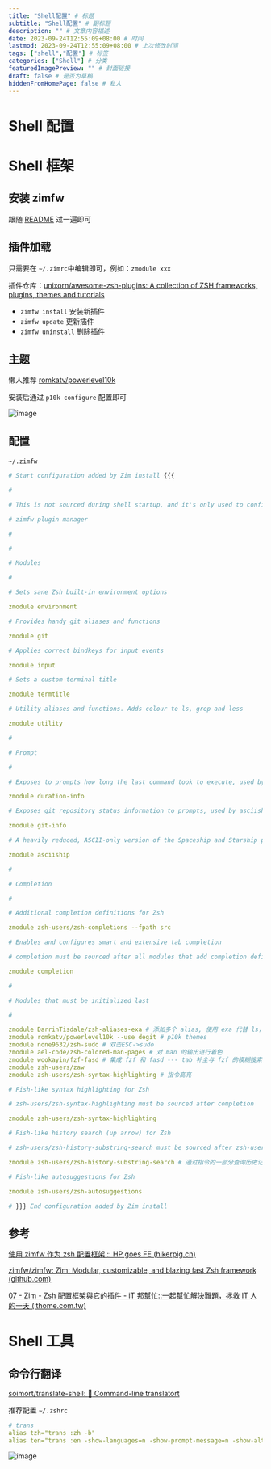 ```yaml
---
title: "Shell配置" # 标题
subtitle: "Shell配置" # 副标题
description: "" # 文章内容描述
date: 2023-09-24T12:55:09+08:00 # 时间
lastmod: 2023-09-24T12:55:09+08:00 # 上次修改时间
tags: ["shell","配置"] # 标签
categories: ["Shell"] # 分类
featuredImagePreview: "" # 封面链接
draft: false # 是否为草稿
hiddenFromHomePage: false # 私人
---
```

<!--more-->

# Shell 配置

# Shell 框架

## 安装 zimfw

跟随 [README](https://github.com/zimfw/zimfw) 过一遍即可

## 插件加载

只需要在 `~/.zimrc` ​中编辑即可，例如：`zmodule xxx`​

插件仓库：[unixorn/awesome-zsh-plugins: A collection of ZSH frameworks, plugins, themes and tutorials](https://github.com/unixorn/awesome-zsh-plugins)

* `zimfw install` ​安装新插件
* `zimfw update`​ 更新插件
* `zimfw uninstall`​ 删除插件

## 主题

懒人推荐 [romkatv/powerlevel10k](https://github.com/romkatv/powerlevel10k)

安装后通过 `p10k configure` ​配置即可

![image](https:/raja-img.oss-cn-hangzhou.aliyuncs.com/img/202309241253679.png)

## 配置

`~/.zimfw`​

```yml
# Start configuration added by Zim install {{{

#

# This is not sourced during shell startup, and it's only used to configure the

# zimfw plugin manager

#

#

# Modules

#

# Sets sane Zsh built-in environment options

zmodule environment

# Provides handy git aliases and functions

zmodule git

# Applies correct bindkeys for input events

zmodule input

# Sets a custom terminal title

zmodule termtitle

# Utility aliases and functions. Adds colour to ls, grep and less

zmodule utility

#

# Prompt

#

# Exposes to prompts how long the last command took to execute, used by asciiship

zmodule duration-info

# Exposes git repository status information to prompts, used by asciiship

zmodule git-info

# A heavily reduced, ASCII-only version of the Spaceship and Starship prompts

zmodule asciiship

#

# Completion

#

# Additional completion definitions for Zsh

zmodule zsh-users/zsh-completions --fpath src

# Enables and configures smart and extensive tab completion

# completion must be sourced after all modules that add completion definitions

zmodule completion

#

# Modules that must be initialized last

#

zmodule DarrinTisdale/zsh-aliases-exa # 添加多个 alias, 使用 exa 代替 ls，要求有安装 exa
zmodule romkatv/powerlevel10k --use degit # p10k themes
zmodule none9632/zsh-sudo # 双击ESC->sudo
zmodule ael-code/zsh-colored-man-pages # 对 man 的输出进行着色
zmodule wookayin/fzf-fasd # 集成 fzf 和 fasd --- tab 补全与 fzf 的模糊搜索
zmodule zsh-users/zaw
zmodule zsh-users/zsh-syntax-highlighting # 指令高亮

# Fish-like syntax highlighting for Zsh

# zsh-users/zsh-syntax-highlighting must be sourced after completion

zmodule zsh-users/zsh-syntax-highlighting

# Fish-like history search (up arrow) for Zsh

# zsh-users/zsh-history-substring-search must be sourced after zsh-users/zsh-syntax-highlighting

zmodule zsh-users/zsh-history-substring-search # 通过指令的一部分查询历史记录

# Fish-like autosuggestions for Zsh

zmodule zsh-users/zsh-autosuggestions

# }}} End configuration added by Zim install

```

## 参考

[使用 zimfw 作为 zsh 配置框架 :: HP goes FE (hikerpig.cn)](https://www.hikerpig.cn/2020-10-14-zsh-zimfw-setup/)

[zimfw/zimfw: Zim: Modular, customizable, and blazing fast Zsh framework (github.com)](https://github.com/zimfw/zimfw)

[07 - Zim - Zsh 配置框架與它的插件 - iT 邦幫忙::一起幫忙解決難題，拯救 IT 人的一天 (ithome.com.tw)](https://ithelp.ithome.com.tw/articles/10270581)

# Shell 工具

## 命令行翻译

[soimort/translate-shell: :speech_balloon: Command-line translatort](https://github.com/soimort/translate-shell)

推荐配置 `~/.zshrc`​

```yml
# trans
alias tzh="trans :zh -b"
alias ten="trans :en -show-languages=n -show-prompt-message=n -show-alternatives=n"
```

![image](https://raja-img.oss-cn-hangzhou.aliyuncs.com/img/202309241253147.png)

‍
